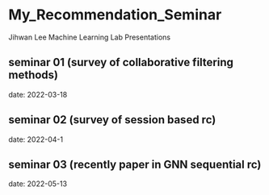 # My_Recommendation_Seminar

Jihwan Lee Machine Learning Lab Presentations


## seminar 01 (survey of collaborative filtering methods)

date: 2022-03-18


## seminar 02 (survey of session based rc)

date: 2022-04-1



## seminar 03 (recently paper in GNN sequential rc)

date: 2022-05-13
